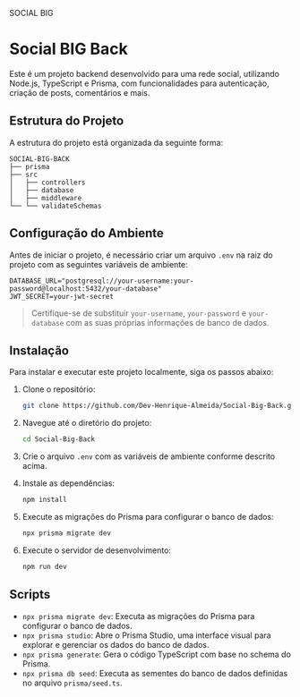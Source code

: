 SOCIAL BIG
# Social BIG Back

Este é um projeto backend desenvolvido para uma rede social, utilizando Node.js, TypeScript e Prisma, com funcionalidades para autenticação, criação de posts, comentários e mais.

## Estrutura do Projeto

A estrutura do projeto está organizada da seguinte forma:

```
SOCIAL-BIG-BACK
├── prisma
├── src
│   ├── controllers
│   ├── database
│   ├── middleware
└── └── validateSchemas
```

## Configuração do Ambiente

Antes de iniciar o projeto, é necessário criar um arquivo `.env` na raiz do projeto com as seguintes variáveis de ambiente:

```
DATABASE_URL="postgresql://your-username:your-password@localhost:5432/your-database"
JWT_SECRET=your-jwt-secret
```

> Certifique-se de substituir `your-username`, `your-password` e `your-database` com as suas próprias informações de banco de dados.

## Instalação

Para instalar e executar este projeto localmente, siga os passos abaixo:

1. Clone o repositório:

    ```bash
    git clone https://github.com/Dev-Henrique-Almeida/Social-Big-Back.git
    ```

2. Navegue até o diretório do projeto:

    ```bash
    cd Social-Big-Back
    ```

3. Crie o arquivo `.env` com as variáveis de ambiente conforme descrito acima.

4. Instale as dependências:

    ```bash
    npm install
    ```

5. Execute as migrações do Prisma para configurar o banco de dados:

    ```bash
    npx prisma migrate dev
    ```

6. Execute o servidor de desenvolvimento:

    ```bash
    npm run dev
    ```

## Scripts

- `npx prisma migrate dev`: Executa as migrações do Prisma para configurar o banco de dados.
- `npx prisma studio`: Abre o Prisma Studio, uma interface visual para explorar e gerenciar os dados do banco de dados.
- `npx prisma generate`: Gera o código TypeScript com base no schema do Prisma.
- `npx prisma db seed`: Executa as sementes do banco de dados definidas no arquivo `prisma/seed.ts`.

